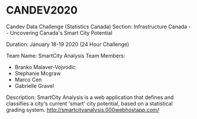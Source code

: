 # CANDEV2020
Candev Data Challenge (Statistics Canada)
Section: Infrastructure Canada -- Uncovering Canada's Smart City Potential

Duration: January 18-19 2020 (24 Hour Challenge)

Team Name: SmartCity Analysis
Team Members: 
- Branko Malaver-Vojvodic
- Stephanie Mcgraw
- Marco Cen
- Gabrielle Gravel

Description:
SmartCity Analysis is a web application that defines and classifies a city's current 'smart' city potential, based on a statistical grading system. 
http://smartcityanalysis.000webhostapp.com/
